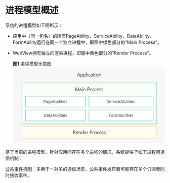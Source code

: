 # 进程模型概述


系统的进程模型如下图所示：


- 应用中（同一包名）的所有PageAbility、ServiceAbility、DataAbility、FormAbility运行在同一个独立进程中，即图中绿色部分的“Main Process”。

- WebView拥有独立的渲染进程，即图中黄色部分的“Render Process”。

  **图1** 进程模型示意图  
![process-model-fa](figures/process-model-fa.png)


基于当前的进程模型，针对应用间存在多个进程的情况，系统提供了如下进程间通信机制：

[公共事件机制](../basic-services/common-event/common-event-fa.md)：多用于一对多的通信场景，公共事件发布者可能存在多个订阅者同时接收事件。


